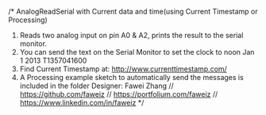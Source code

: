 /*
  AnalogReadSerial with Current data and time(using Current Timestamp or Processing)
  1. Reads two analog input on pin A0 & A2, prints the result to the serial monitor.
  2. You can send the text on the Serial Monitor to set the clock to noon Jan 1 2013
  T1357041600
  3. Find Current Timestamp at: http://www.currenttimestamp.com/ 
  4. A Processing example sketch to automatically send the messages is included in the folder 
  Designer: Fawei Zhang 
 // https://github.com/faweiz
 // https://portfolium.com/faweiz
 // https://www.linkedin.com/in/faweiz
*/